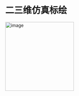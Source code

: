 # 二三维仿真标绘
<img width="218" alt="image" src="https://github.com/user-attachments/assets/afb8c8da-6af0-4722-bf74-e0ee262a8be1">
